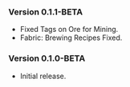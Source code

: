 ### Version 0.1.1-BETA
- Fixed Tags on Ore for Mining.
- Fabric: Brewing Recipes Fixed.

### Version 0.1.0-BETA
- Initial release.
